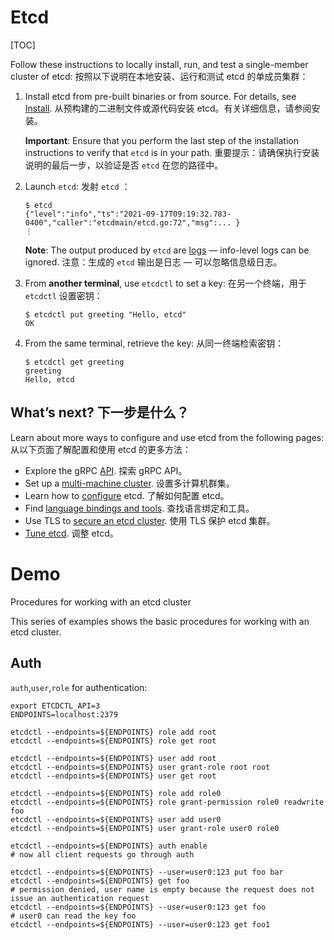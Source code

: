 # Etcd

[TOC]

Follow these instructions to locally install, run, and test a single-member cluster of etcd:
按照以下说明在本地安装、运行和测试 etcd 的单成员集群：

1. Install etcd from pre-built binaries or from source. For details, see [Install](https://etcd.io/docs/v3.5/install/).
   从预构建的二进制文件或源代码安装 etcd。有关详细信息，请参阅安装。

   **Important**: Ensure that you perform the last step of the installation instructions to verify that `etcd` is in your path.
   重要提示：请确保执行安装说明的最后一步，以验证是否 `etcd` 在您的路径中。

2. Launch `etcd`: 发射 `etcd` ：

   ```console
   $ etcd
   {"level":"info","ts":"2021-09-17T09:19:32.783-0400","caller":"etcdmain/etcd.go:72","msg":... }
   ⋮
   ```

   **Note**: The output produced by `etcd` are [logs](https://etcd.io/docs/v3.5/op-guide/configuration/#logging) — info-level logs can be ignored.
   注意：生成的 `etcd` 输出是日志 — 可以忽略信息级日志。

3. From **another terminal**, use `etcdctl` to set a key:
   在另一个终端，用于 `etcdctl` 设置密钥：

   ```console
   $ etcdctl put greeting "Hello, etcd"
   OK
   ```

4. From the same terminal, retrieve the key:
   从同一终端检索密钥：

   ```console
   $ etcdctl get greeting
   greeting
   Hello, etcd
   ```

## What’s next? 下一步是什么？

Learn about more ways to configure and use etcd from the following pages:
从以下页面了解配置和使用 etcd 的更多方法：

- Explore the gRPC [API](https://etcd.io/docs/v3.5/learning/api). 探索 gRPC API。
- Set up a [multi-machine cluster](https://etcd.io/docs/v3.5/op-guide/clustering).
  设置多计算机群集。
- Learn how to [configure](https://etcd.io/docs/v3.5/op-guide/configuration) etcd.
  了解如何配置 etcd。
- Find [language bindings and tools](https://etcd.io/docs/v3.5/integrations).
  查找语言绑定和工具。
- Use TLS to [secure an etcd cluster](https://etcd.io/docs/v3.5/op-guide/security).
  使用 TLS 保护 etcd 集群。
- [Tune etcd](https://etcd.io/docs/v3.5/tuning). 调整 etcd。

# Demo

Procedures for working with an etcd cluster



This series of examples shows the basic procedures for working with an etcd cluster.

## Auth

`auth`,`user`,`role` for authentication:

```shell
export ETCDCTL_API=3
ENDPOINTS=localhost:2379

etcdctl --endpoints=${ENDPOINTS} role add root
etcdctl --endpoints=${ENDPOINTS} role get root

etcdctl --endpoints=${ENDPOINTS} user add root
etcdctl --endpoints=${ENDPOINTS} user grant-role root root
etcdctl --endpoints=${ENDPOINTS} user get root

etcdctl --endpoints=${ENDPOINTS} role add role0
etcdctl --endpoints=${ENDPOINTS} role grant-permission role0 readwrite foo
etcdctl --endpoints=${ENDPOINTS} user add user0
etcdctl --endpoints=${ENDPOINTS} user grant-role user0 role0

etcdctl --endpoints=${ENDPOINTS} auth enable
# now all client requests go through auth

etcdctl --endpoints=${ENDPOINTS} --user=user0:123 put foo bar
etcdctl --endpoints=${ENDPOINTS} get foo
# permission denied, user name is empty because the request does not issue an authentication request
etcdctl --endpoints=${ENDPOINTS} --user=user0:123 get foo
# user0 can read the key foo
etcdctl --endpoints=${ENDPOINTS} --user=user0:123 get foo1
```